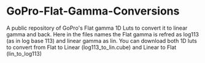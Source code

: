 # GoPro-Flat-Gamma-Conversions
A public repository of GoPro's Flat gamma 1D Luts to convert it to linear gamma and back.
Here in the files names the Flat gamma is refred as log113 (as in log base 113) and linear gamma as lin.
You can download both 1D luts to convert from Flat to Linear (log113_to_lin.cube) and Linear to Flat (lin_to_log113)
